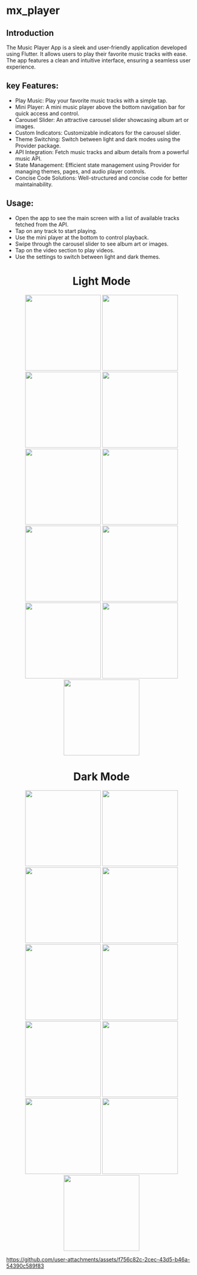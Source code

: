 # mx_player
## Introduction
The Music Player App is a sleek and user-friendly application developed using Flutter. It allows users to play their favorite music tracks with ease. The app features a clean and intuitive interface, ensuring a seamless user experience.

## key Features:

* Play Music: Play your favorite music tracks with a simple tap.
* Mini Player: A mini music player above the bottom navigation bar for quick access and control.
* Carousel Slider: An attractive carousel slider showcasing album art or images.
* Custom Indicators: Customizable indicators for the carousel slider.
* Theme Switching: Switch between light and dark modes using the Provider package.
* API Integration: Fetch music tracks and album details from a powerful music API.
* State Management: Efficient state management using Provider for managing themes, pages, and audio player controls.
* Concise Code Solutions: Well-structured and concise code for better maintainability.

## Usage:
* Open the app to see the main screen with a list of available tracks fetched from the API.
* Tap on any track to start playing.
* Use the mini player at the bottom to control playback.
* Swipe through the carousel slider to see album art or images.
* Tap on the video section to play videos.
* Use the settings to switch between light and dark themes.

  
<h1 align="center">  Light Mode  </h1>
<div align="center">
  <img height="200"  src="https://github.com/user-attachments/assets/157647a6-2c21-4ac4-a650-6cec1564d2dc"/>
  <img height="200"  src="https://github.com/user-attachments/assets/718a402c-d028-4a6b-9729-4bb3086d113e"/>
  <img height="200"  src="https://github.com/user-attachments/assets/253e5a95-5ebf-4b0a-a61b-2d2a0789c2c1"/>
  <img height="200"  src="https://github.com/user-attachments/assets/a505843d-863e-446b-bebc-19e5564ecad0"/>
  <img height="200"  src="https://github.com/user-attachments/assets/60f21d73-2642-4855-b484-0d757010d3b7"/>
  <img height="200"  src="https://github.com/user-attachments/assets/6dee3b23-163f-4ad8-b7bd-3e4b1ad45494"/>
  <img height="200"  src="https://github.com/user-attachments/assets/76331558-e224-436e-a8c6-81c15df977c6"/>
  <img height="200"  src="https://github.com/user-attachments/assets/4263830d-6ac7-407d-9f51-cb24bc4cd05f"/>
  <img height="200"  src="https://github.com/user-attachments/assets/23917261-6dd9-46f5-bfbc-3e9d898f1ce1"/>
  <img height="200"  src="https://github.com/user-attachments/assets/c05e4b86-9ab6-4544-9740-136a1dcfc51f"/>
  <img height="200"  src="https://github.com/user-attachments/assets/cddedf3f-3176-4556-9995-1036e9ede45a"/>

</div>

<h1 align="center">  Dark Mode  </h1>

<div align="center">
  <img height="200"  src="https://github.com/user-attachments/assets/157647a6-2c21-4ac4-a650-6cec1564d2dc"/>
  <img height="200"  src="https://github.com/user-attachments/assets/568386cd-850d-4ce7-acdc-ea8ac26ce3c3"/>
  <img height="200"  src="https://github.com/user-attachments/assets/47a91dd6-5c9b-4201-a39d-1aedb1f345dd"/>
  <img height="200"  src="https://github.com/user-attachments/assets/01de818c-535e-43b9-8a77-f3835097fd57"/>
  <img height="200"  src="https://github.com/user-attachments/assets/f9996d49-d6ac-4e68-ac60-b97d4e3ef932"/>
  <img height="200"  src="https://github.com/user-attachments/assets/e2272b3e-5037-439e-98b7-b8d2257ad5f0"/>
  <img height="200"  src="https://github.com/user-attachments/assets/bc3c5445-b8d8-4f79-8e90-4242842b46e3"/>
  <img height="200"  src="https://github.com/user-attachments/assets/0b179ce3-8a28-4480-a147-1f0748a07f8f"/>
  <img height="200"  src="https://github.com/user-attachments/assets/006edf51-4d4d-4ab6-9d9b-f37254decd39"/>
  <img height="200"  src="https://github.com/user-attachments/assets/d2ca1a8c-d965-46c2-81f8-a52213340fde"/>
  <img height="200"  src="https://github.com/user-attachments/assets/cddedf3f-3176-4556-9995-1036e9ede45a"/>
</div>


https://github.com/user-attachments/assets/f756c82c-2cec-43d5-b46a-54390c589f83






